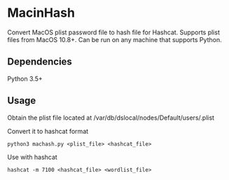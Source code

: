 # MacinHash
Convert MacOS plist password file to hash file for Hashcat. Supports plist files from MacOS 10.8+. Can be run on any machine that supports Python.

## Dependencies
Python 3.5+

## Usage
Obtain the plist file located at /var/db/dslocal/nodes/Default/users/<username>.plist

Convert it to hashcat format
```
python3 machash.py <plist_file> <hashcat_file>
```

Use with hashcat
```
hashcat -m 7100 <hashcat_file> <wordlist_file>
```

